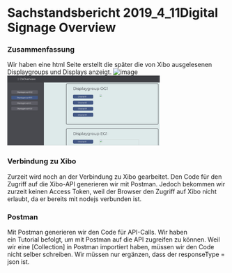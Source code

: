 # Sachstandsbericht 2019_4_11Digital Signage Overview
### Zusammenfassung

Wir haben eine html Seite erstellt die später die von Xibo ausgelesenen Displaygroups und Displays anzeigt.
![image](https://github.com/C0rruptdeX/DSOverview/edit/master/20190410_093211.jpg)
<img src="20190410_093211.jpg" width="350" title="hover text"> 

### Verbindung zu Xibo

Zurzeit wird noch an der Verbindung zu Xibo gearbeitet. Den Code für den Zugriff auf die Xibo-API generieren wir mit Postman. Jedoch bekommen wir zurzeit keinen Access Token, weil der Browser den Zugriff auf Xibo nicht erlaubt, da er bereits mit nodejs verbunden ist.

### Postman

Mit Postman generieren wir den Code für API-Calls. Wir haben ein Tutorial befolgt, um mit Postman auf die API zugreifen zu können. Weil wir eine [Collection] in Postman importiert haben, müssen wir den Code nicht selber schreiben. Wir müssen nur ergänzen, dass der responseType = json ist.





